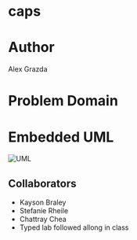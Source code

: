 # caps  

# Author  

Alex Grazda

# Problem Domain 


# Embedded UML

![UML]('./UML/Lab09.png)



## Collaborators  
- Kayson Braley
- Stefanie Rheile
- Chattray Chea
- Typed lab followed allong in class